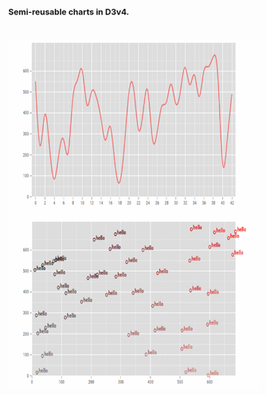 ### Semi-reusable charts in D3v4.
<br>
<p align="center">
	<a href="index.html">
		<img src="img/d3v4_1.gif" height="700">
	</a>
</p>